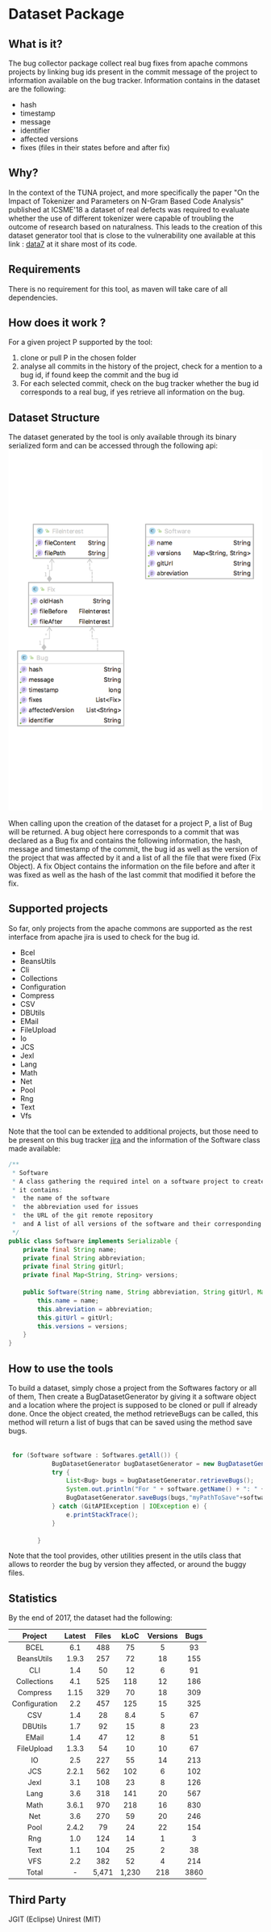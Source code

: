 # Dataset Package

## What is it?

The bug collector package collect real bug fixes from apache commons projects by linking bug ids present in the commit message of the project to information available on the bug tracker. Information contains in the dataset are the following:

- hash
- timestamp
- message
- identifier
- affected versions
- fixes (files in their states before and after fix)
    
## Why? 

In the context of the TUNA project, and more specifically the paper "On the Impact of Tokenizer and Parameters on N-Gram Based Code Analysis" published at ICSME'18 a dataset of real defects was required to evaluate whether the use of different tokenizer were capable of troubling the outcome of research based on naturalness. This leads to the creation of this dataset generator tool that is close to the vulnerability one available at this link : [data7](https://github.com/electricalwind/data7) at it share most of its code.

## Requirements

There is no requirement for this tool, as maven will take care of all dependencies.

## How does it work ?

For a given project P supported by the tool:

1. clone or pull P in the chosen folder
2. analyse all commits in the history of the project, check for a mention to a bug id, if found keep the commit and the bug id
3. For each selected commit, check on the bug tracker whether the bug id corresponds to a real bug, if yes retrieve all information on the bug. 


## Dataset Structure
          
The dataset generated by the tool is only available through its binary serialized form and can be accessed through the following api:
![schema](img/diagram.png)

When calling upon the creation of the dataset for a project P, a list of Bug will be returned. A bug object here corresponds to a commit that was declared as a Bug fix and contains the following information, the hash, message and timestamp of the commit, the bug id as well as the version of the project that was affected by it and a list of all the file that were fixed (Fix Object). A fix Object contains the information on the file before and after it was fixed as well as the hash of the last commit that modified it before the fix.


## Supported projects

So far, only projects from the apache commons are supported as the rest interface from apache jira is used to check for the bug id.

* Bcel
*  BeansUtils
*  Cli
*  Collections
*  Configuration
*  Compress
*  CSV
*  DBUtils
*  EMail
*  FileUpload
*  Io
*  JCS
*  Jexl
*  Lang
*  Math
*  Net
*  Pool
*  Rng
*  Text
*  Vfs

Note that the tool can be extended to additional projects, but those need to be present on this bug tracker [jira](https://issues.apache.org/jira/secure/Dashboard.jspa)
and the information of the Software class made available:

````java
/**
 * Software
 * A class gathering the required intel on a software project to create the dataset
 * it contains:
 *  the name of the software
 *  the abbreviation used for issues
 *  the URL of the git remote repository
 *  and A list of all versions of the software and their corresponding commit
 */
public class Software implements Serializable {
    private final String name;
    private final String abbreviation;
    private final String gitUrl;
    private final Map<String, String> versions;

    public Software(String name, String abbreviation, String gitUrl, Map<String, String> versions) {
        this.name = name;
        this.abreviation = abbreviation;
        this.gitUrl = gitUrl;
        this.versions = versions;
    }
}
````

## How to use the tools

To build a dataset, simply chose a project from the Softwares factory or all of them,
Then create a BugDatasetGenerator by giving it a software object and a location where the project is supposed to be cloned or pull if already done.
Once the object created, the method retrieveBugs can be called, this method will return a list of bugs that can be saved using the method save bugs.
```java 

 for (Software software : Softwares.getAll()) {
            BugDatasetGenerator bugDatasetGenerator = new BugDatasetGenerator(software, "myPath"+software.getAbreviation()+"/");
            try {
                List<Bug> bugs = bugDatasetGenerator.retrieveBugs();
                System.out.println("For " + software.getName() + ": " + bugs.size() + " found");
                BugDatasetGenerator.saveBugs(bugs,"myPathToSave"+software.getAbreviation()+"-bugs.obj");
            } catch (GitAPIException | IOException e) {
                e.printStackTrace();
            }

        }

``` 
    
Note that the tool provides, other utilities present in the utils class that allows to reorder the bug by version they affected, or around the buggy files.

## Statistics

By the end of 2017, the dataset had the following:

|Project                 | Latest       | Files     | kLoC     | Versions | Bugs |
|:---------------------------:|:------------:|:---------:|:-----:|:--------:|:----:|
|BCEL                         | 6.1          | 488       | 75       | 5        | 93   |
|BeansUtils                   | 1.9.3        | 257       | 72       | 18       | 155  |
|CLI                          | 1.4          | 50       | 12   | 6        | 91   |
|Collections                  | 4.1          | 525       | 118   | 12       | 186  |
|Compress                     | 1.15         | 329       | 70       | 18       | 309  |
|Configuration                | 2.2          | 457       | 125   | 15       | 325  |
|CSV                          | 1.4          | 28        | 8.4      | 5        | 67   |
|DBUtils                      | 1.7          | 92        | 15   | 8        | 23   |
|EMail                        | 1.4          | 47        | 12    | 8        | 51   |
|FileUpload                   | 1.3.3        | 54        | 10   | 10       | 67   |
|IO                           | 2.5          | 227       | 55       | 14       | 213  |
|JCS                          | 2.2.1        | 562       | 102   | 6        | 102  |
|Jexl                         | 3.1          | 108       | 23       | 8        | 126  |
|Lang                         | 3.6          | 318       | 141   | 20       | 567  |
|Math                         | 3.6.1        | 970       | 218   | 16       | 830  |
|Net                          | 3.6          | 270       | 59       | 20       | 246  |
|Pool                         | 2.4.2        | 79        | 24       | 22       | 154  |
|Rng                          | 1.0          | 124       | 14   | 1        | 3    |
|Text                         | 1.1          | 104       | 25       | 2        | 38   |
|VFS                          | 2.2          | 382       | 52    | 4        | 214  |
|Total                  | -         | 5,471    | 1,230 | 218     | 3860 |

## Third Party

JGIT (Eclipse)
Unirest (MIT)
